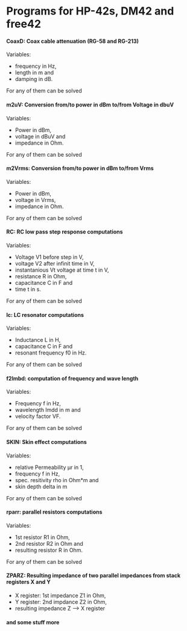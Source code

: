 # Programs for HP-42s, DM42 and free42


#### CoaxD: Coax cable attenuation (RG-58 and RG-213)
Variables:

 - frequency in Hz,
 - length in m and
 - damping in dB.

For any of them can be solved  
#### m2uV: Conversion from/to power in dBm to/from Voltage in dbuV
Variables:

 - Power in dBm,
 - voltage in dBuV and
 - impedance in Ohm.

For any of them can be solved  
#### m2Vrms: Conversion from/to power in dBm to/from Vrms
Variables:

 - Power in dBm,
 - voltage in Vrms,
 - impedance in Ohm.

For any of them can be solved  
#### RC: RC low pass step response computations
Variables:

 - Voltage V1 before step in V,
 - voltage V2 after infinit time in V,
 - instantanious Vt voltage at time t in V,
 - resistance R in Ohm,
 - capacitance C in F and
 - time t in s.

For any of them can be solved
#### lc: LC resonator computations
Variables:

 - Inductance L in H,
 - capacitance C in F and
 - resonant frequency f0 in Hz.

For any of them can be solved
#### f2lmbd: computation of frequency and wave length
Variables:

 - Frequency f in Hz, 
 - wavelength lmdd in m and
 - velocity factor VF.

For any of them can be solved
#### SKIN: Skin effect computations
Variables:

 - relative Permeability µr in 1,
 - frequency f in Hz,
 - spec. resitivity rho in Ohm*m and
 - skin depth delta in m

For any of them can be solved
#### rparr: parallel resistors computations
Variables:

 - 1st resistor R1 in Ohm,
 - 2nd resistor R2 in Ohm and
 - resulting resistor R in Ohm.

For any of them can be solved

#### ZPARZ: Resulting impedance of two parallel impedances from stack registers X and Y
 - X register: 1st impedance Z1 in Ohm,
 - Y register: 2nd impdance Z2 in Ohm,
 - resulting impedance Z  --> X register

#### and some stuff more